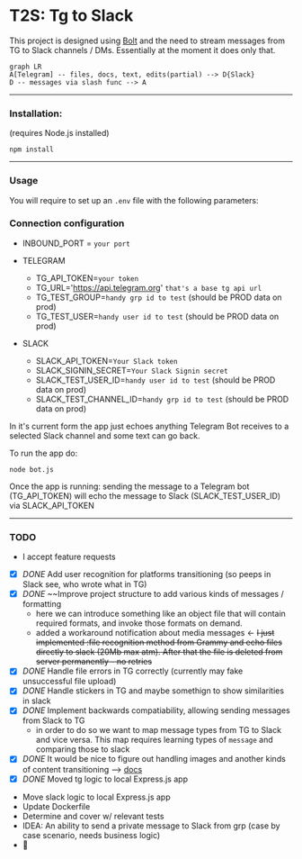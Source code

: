 # T2S: Tg to Slack

This project is designed using [Bolt](https://api.slack.com/bolt) and the need to stream messages from TG to Slack channels / DMs. Essentially at the moment it does only that. 
```mermaid
graph LR
A[Telegram] -- files, docs, text, edits(partial) --> D{Slack}
D -- messages via slash func --> A
```
---
### Installation: 
(requires Node.js installed)

```
npm install
```
---
### Usage
You will require to set up an `.env` file with the following parameters:
### Connection configuration
- INBOUND_PORT = `your port`

- TELEGRAM
	- TG_API_TOKEN=`your token` 
	- TG_URL='https://api.telegram.org' `that's a base tg api url` 
	- TG_TEST_GROUP=`handy grp id to test` (should be PROD data on prod) 
	- TG_TEST_USER=`handy user id to test` (should be PROD data on prod) 

- SLACK
	- SLACK_API_TOKEN=`Your Slack token` 
	- SLACK_SIGNIN_SECRET=`Your Slack Signin secret` 
	- SLACK_TEST_USER_ID=`handy user id to test` (should be PROD data on prod) 
	- SLACK_TEST_CHANNEL_ID=`handy grp id to test` (should be PROD data on prod) 


In it's current form the app just echoes anything Telegram Bot receives to a selected Slack channel and some text can go back. 

To run the app do: 
```
node bot.js
```

Once the app is running: sending the message to a Telegram bot (TG_API_TOKEN) will echo the message to Slack (SLACK_TEST_USER_ID) via SLACK_API_TOKEN

---
### TODO
- I accept feature requests
- [x] *DONE* Add user recognition for platforms transitioning (so peeps in Slack see, who wrote what in TG)
- [x] *DONE* ~~Improve project structure to add various kinds of messages / formatting 
    - here we can introduce something like an object file that will contain required formats, and invoke those formats on demand. 
    - added a workaround notification about media messages <- ~~I just implemented :file recognition method from Grammy and echo files directly to slack (20Mb max atm). After that the file is deleted from server permanently - no retries~~
- [x] *DONE* Handle file errors in TG correctly (currently may fake unsuccessful file upload)
- [x] *DONE* Handle stickers in TG and maybe somethign to show similarities in slack 
- [x] *DONE* Implement backwards compatiability, allowing sending messages from Slack to TG
	- in order to do so we want to map message types from TG to Slack and vice versa. This map requires learning types of `message` and comparing those to slack
- [x] *DONE* It would be nice to figure out handling images and another kinds of content transitioning --> [docs](https://grammy.dev/plugins/files)
- [x] *DONE* Moved tg logic to local Express.js app
- Move slack logic to local Express.js app
- Update Dockerfile
- Determine and cover w/ relevant tests
- IDEA: An ability to send a private message to Slack from grp (case by case scenario, needs business logic)
- :unicorn: